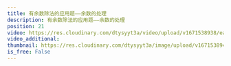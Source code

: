 ```yaml
---
title: 有余数除法的应用题——余数的处理
description: 有余数除法的应用题——余数的处理
position: 21
video: https://res.cloudinary.com/dtysyyt3a/video/upload/v1671538938/easymath/2年级下/06单元有余数的除法/ea9ael1ayapai7e8eg2d.mp4
video_additional: 
thumbnail: https://res.cloudinary.com/dtysyyt3a/image/upload/v1671538940/easymath/2年级下/06单元有余数的除法/eedaoxu5wymulncl41gi.png
is_free: False
---
```

